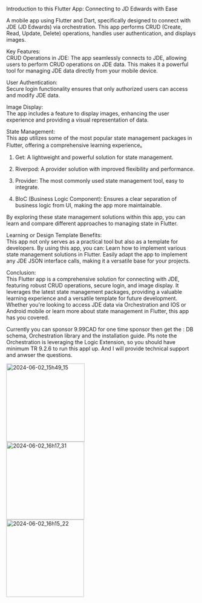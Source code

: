 
Introduction to this Flutter App: Connecting to JD Edwards with Ease


A mobile app using Flutter and Dart, specifically designed to connect with JDE (JD Edwards) via orchestration. This app performs CRUD (Create, Read, Update, Delete) operations, handles user authentication, and displays images.

Key Features: <br>
CRUD Operations in JDE: 
  The app seamlessly connects to JDE, allowing users to perform CRUD operations on JDE data. This makes it a powerful tool for managing JDE data directly from your mobile device.

User Authentication: <br>
  Secure login functionality ensures that only authorized users can access and modify JDE data.

Image Display: <br>
  The app includes a feature to display images, enhancing the user experience and providing a visual representation of data.

State Management: <br>
  This app utilizes some of the most popular state management packages in Flutter, offering a comprehensive learning experience。<br>
1. Get: A lightweight and powerful solution for state management. <br>

2. Riverpod: A provider solution with improved flexibility and performance. <br>

3. Provider: The most commonly used state management tool, easy to integrate. <br>

4. BloC (Business Logic Component): Ensures a clear separation of business logic from UI, making the app more maintainable. <br>

By exploring these state management solutions within this app, you can learn and compare different approaches to managing state in Flutter.

Learning or Design Template Benefits: <br>
  This app not only serves as a practical tool but also as a template for developers. By using this app, you can:  Learn how to implement various state management solutions in Flutter. Easily adapt the app to implement any JDE JSON interface calls, making it a versatile base for your projects.<br>

Conclusion:<br>
  This Flutter app is a comprehensive solution for connecting with JDE, featuring robust CRUD operations, secure login, and image display. It leverages the latest state management packages, providing a valuable learning experience and a versatile template for future development. Whether you're looking to access JDE data via Orchestration and IOS or Android mobile or learn more about state management in Flutter, this app has you covered.



Currently you can sponsor 9.99CAD for one time sponsor then get the : DB schema, Orchestration library and the installation guide. Pls note the Orchestration is leveraging the Logic Extension, so you should have  minimum TR 9.2.6 to run this appl up. And I will provide technical support and anwser the questions.
    
<!---
chamberspchen/chamberspchen is a ✨ special ✨ repository because its `README.md` (this file) appears on your GitHub profile.
You can click the Preview link to take a look at your changes.
--->
<img width="207" alt="2024-06-02_15h49_15" src="https://github.com/chamberspchen/chamberspchen/assets/163770556/05649bad-25f6-4bec-ac1d-d77a45c408d3">    

<br>

<img width="206" alt="2024-06-02_16h17_31" src="https://github.com/chamberspchen/chamberspchen/assets/163770556/72279af6-88db-4af9-8ab8-1b56d4a2ac1f">

<br>

<img width="205" alt="2024-06-02_16h15_22" src="https://github.com/chamberspchen/chamberspchen/assets/163770556/a84e0454-13ab-422f-a2e0-a068c7d99fd9">


